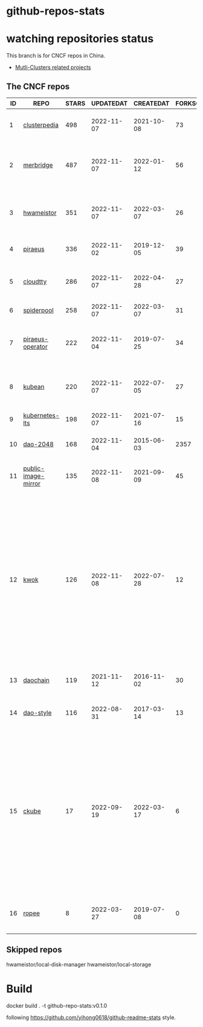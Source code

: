 # github-repos-stats

# watching repositories status

This branch is for CNCF repos in China.
- [Mutli-Clusters related projects](https://github.com/pacoxu/github-repos-stats/tree/multi-clusters)


<!--START_SECTION:github_repos-->
## The CNCF repos
| ID |                                   REPO                                   | STARS | UPDATEDAT  | CREATEDAT  | FORKSCOUNT |                                                                                                                                    DESCRIPTIONS                                                                                                                                     |
|----|--------------------------------------------------------------------------|-------|------------|------------|------------|-------------------------------------------------------------------------------------------------------------------------------------------------------------------------------------------------------------------------------------------------------------------------------------|
|  1 | [clusterpedia](https://github.com/clusterpedia-io/clusterpedia)          |   498 | 2022-11-07 | 2021-10-08 |         73 | The Encyclopedia of Kubernetes clusters                                                                                                                                                                                                                                             |
|  2 | [merbridge](https://github.com/merbridge/merbridge)                      |   487 | 2022-11-07 | 2022-01-12 |         56 | Use eBPF to speed up your Service Mesh like crossing an Einstein-Rosen Bridge.                                                                                                                                                                                                      |
|  3 | [hwameistor](https://github.com/hwameistor/hwameistor)                   |   351 | 2022-11-07 | 2022-03-07 |         26 | Hwameistor is an HA local storage system for cloud-native stateful workloads.                                                                                                                                                                                                       |
|  4 | [piraeus](https://github.com/piraeusdatastore/piraeus)                   |   336 | 2022-11-02 | 2019-12-05 |         39 | High Available Datastore for Kubernetes                                                                                                                                                                                                                                             |
|  5 | [cloudtty](https://github.com/cloudtty/cloudtty)                         |   286 | 2022-11-07 | 2022-04-28 |         27 | A Friendly Kubernetes CloudShell (Web Terminal) !                                                                                                                                                                                                                                   |
|  6 | [spiderpool](https://github.com/spidernet-io/spiderpool)                 |   258 | 2022-11-07 | 2022-03-07 |         31 | kubernetes ipam                                                                                                                                                                                                                                                                     |
|  7 | [piraeus-operator](https://github.com/piraeusdatastore/piraeus-operator) |   222 | 2022-11-04 | 2019-07-25 |         34 | The Piraeus Operator manages LINSTOR clusters in Kubernetes.                                                                                                                                                                                                                        |
|  8 | [kubean](https://github.com/kubean-io/kubean)                            |   220 | 2022-11-07 | 2022-07-05 |         27 |  :seedling: Kubernetes lifecycle management operator based on kubespray.                                                                                                                                                                                                            |
|  9 | [kubernetes-lts](https://github.com/klts-io/kubernetes-lts)              |   198 | 2022-11-07 | 2021-07-16 |         15 | Kubernetes LTS(long term support)                                                                                                                                                                                                                                                   |
| 10 | [dao-2048](https://github.com/DaoCloud/dao-2048)                         |   168 | 2022-11-04 | 2015-06-03 |       2357 | 2048 is a number puzzle game.                                                                                                                                                                                                                                                       |
| 11 | [public-image-mirror](https://github.com/DaoCloud/public-image-mirror)   |   135 | 2022-11-08 | 2021-09-09 |         45 | 很多镜像都在国外。比如 gcr 。国内下载很慢，需要加速。                                                                                                                                                                                                                               |
| 12 | [kwok](https://github.com/kubernetes-sigs/kwok)                          |   126 | 2022-11-08 | 2022-07-28 |         12 | The repository is a toolkit that enables setting up a cluster of thousands of Nodes in seconds. Under the scene, all Nodes are simulated to behave like real ones, so the overall approach employes a pretty low resource footprint that you can easily play around on your laptop. |
| 13 | [daochain](https://github.com/DaoCloud/daochain)                         |   119 | 2021-11-12 | 2016-11-02 |         30 | Docker image verification system based on Ethereum                                                                                                                                                                                                                                  |
| 14 | [dao-style](https://github.com/DaoCloud/dao-style)                       |   116 | 2022-08-31 | 2017-03-14 |         13 | 🎉 A high quality component library built on Vue.js 2.0                                                                                                                                                                                                                             |
| 15 | [ckube](https://github.com/DaoCloud/ckube)                               |    17 | 2022-09-19 | 2022-03-17 |          6 | Kubernetes APIServer 高性能代理组件，代理 APIServer 的 List 请求，其它类型的请求会直接反向代理到原生 APIServer。 CKube 还额外支持了分页、搜索和索引等功能。 并且，CKube 100% 兼容原生 kubectl 和 kube client sdk，只需要简单的配置即可实现全局替换。                                |
| 16 | [ropee](https://github.com/DaoCloud/ropee)                               |     8 | 2022-03-27 | 2019-07-08 |          0 | A scalable prometheus remote storage adapter for splunk.                                                                                                                                                                                                                            |



## Skipped repos
hwameistor/local-disk-manager
hwameistor/local-storage<!--END_SECTION:github_repos-->

# Build

docker build . -t github-repo-stats:v0.1.0

following https://github.com/yihong0618/github-readme-stats style.
